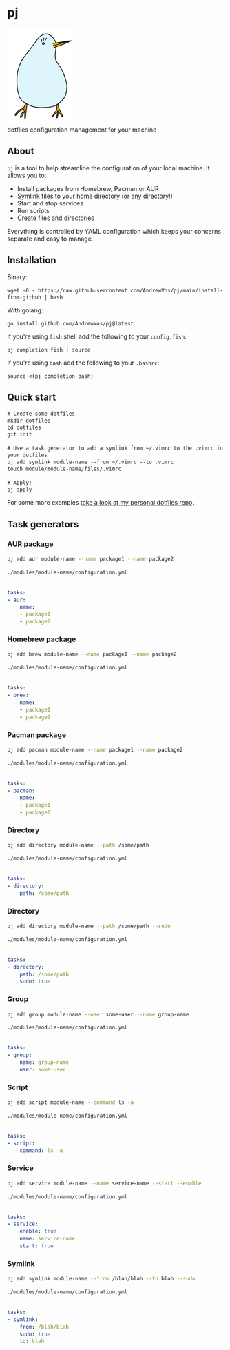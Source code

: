 # pj

![pj](bird.png)

dotfiles configuration management for your machine

## About

`pj` is a tool to help streamline the configuration of your local machine. It
allows you to:

- Install packages from Homebrew, Pacman or AUR
- Symlink files to your home directory (or any directory!)
- Start and stop services
- Run scripts
- Create files and directories

Everything is controlled by YAML configuration which keeps your concerns separate and easy to manage.

## Installation

Binary:

```
wget -O - https://raw.githubusercontent.com/AndrewVos/pj/main/install-from-github | bash
```

With golang:

```
go install github.com/AndrewVos/pj@latest
```

If you're using `fish` shell add the following to your `config.fish`:

```
pj completion fish | source
```

If you're using `bash` add the following to your `.bashrc`:

```
source <(pj completion bash)
```

## Quick start

```
# Create some dotfiles
mkdir dotfiles
cd dotfiles
git init

# Use a task generator to add a symlink from ~/.vimrc to the .vimrc in your dotfiles
pj add symlink module-name --from ~/.vimrc --to .vimrc
touch module/module-name/files/.vimrc

# Apply!
pj apply
```

For some more examples [take a look at my personal dotfiles repo](https://github.com/AndrewVos/dotfiles).

## Task generators

### AUR package

```bash
pj add aur module-name --name package1 --name package2
```

```
./modules/module-name/configuration.yml
```

```yml

tasks:
- aur:
    name:
    - package1
    - package2
```

### Homebrew package

```bash
pj add brew module-name --name package1 --name package2
```

```
./modules/module-name/configuration.yml
```

```yml

tasks:
- brew:
    name:
    - package1
    - package2
```

### Pacman package

```bash
pj add pacman module-name --name package1 --name package2
```

```
./modules/module-name/configuration.yml
```

```yml

tasks:
- pacman:
    name:
    - package1
    - package2
```

### Directory

```bash
pj add directory module-name --path /some/path
```

```
./modules/module-name/configuration.yml
```

```yml

tasks:
- directory:
    path: /some/path
```

### Directory

```bash
pj add directory module-name --path /some/path --sudo
```

```
./modules/module-name/configuration.yml
```

```yml

tasks:
- directory:
    path: /some/path
    sudo: true
```

### Group

```bash
pj add group module-name --user some-user --name group-name
```

```
./modules/module-name/configuration.yml
```

```yml

tasks:
- group:
    name: group-name
    user: some-user
```

### Script

```bash
pj add script module-name --command ls -a
```

```
./modules/module-name/configuration.yml
```

```yml

tasks:
- script:
    command: ls -a
```

### Service

```bash
pj add service module-name --name service-name --start --enable
```

```
./modules/module-name/configuration.yml
```

```yml

tasks:
- service:
    enable: true
    name: service-name
    start: true
```

### Symlink

```bash
pj add symlink module-name --from /blah/blah --to blah --sudo
```

```
./modules/module-name/configuration.yml
```

```yml

tasks:
- symlink:
    from: /blah/blah
    sudo: true
    to: blah
```


